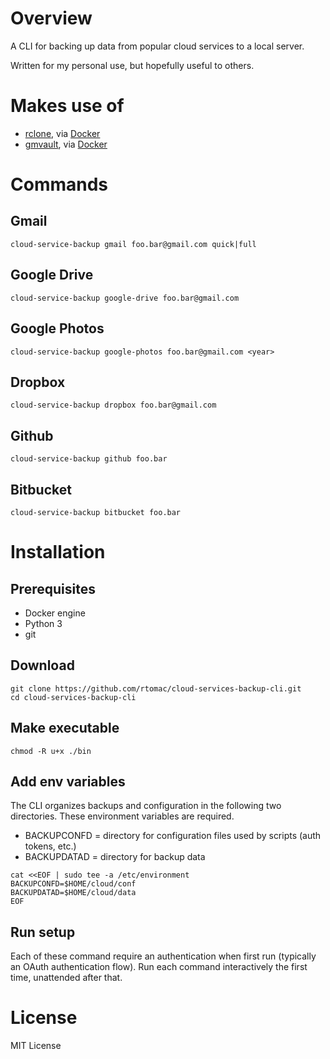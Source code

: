 # Overview

A CLI for backing up data from popular cloud services to a local server.

Written for my personal use, but hopefully useful to others.

# Makes use of

- [rclone](http://rclone.org/), via [Docker](https://hub.docker.com/r/rclone/rclone/)
- [gmvault](http://gmvault.org/), via [Docker](https://hub.docker.com/r/tianon/gmvault/)

# Commands

## Gmail
`cloud-service-backup gmail foo.bar@gmail.com quick|full`
## Google Drive
`cloud-service-backup google-drive foo.bar@gmail.com`
## Google Photos
`cloud-service-backup google-photos foo.bar@gmail.com <year>`
## Dropbox
`cloud-service-backup dropbox foo.bar@gmail.com`
## Github
`cloud-service-backup github foo.bar`
## Bitbucket
`cloud-service-backup bitbucket foo.bar`

# Installation

## Prerequisites
- Docker engine
- Python 3
- git

## Download
```
git clone https://github.com/rtomac/cloud-services-backup-cli.git
cd cloud-services-backup-cli
```

## Make executable
`chmod -R u+x ./bin`

## Add env variables

The CLI organizes backups and configuration in the following
two directories. These environment variables are required.
- BACKUPCONFD = directory for configuration files used by scripts (auth tokens, etc.)
- BACKUPDATAD = directory for backup data

```
cat <<EOF | sudo tee -a /etc/environment
BACKUPCONFD=$HOME/cloud/conf
BACKUPDATAD=$HOME/cloud/data
EOF
```

## Run setup

Each of these command require an authentication when first run (typically
an OAuth authentication flow). Run each command interactively the first time,
unattended after that.

License
=======
MIT License
